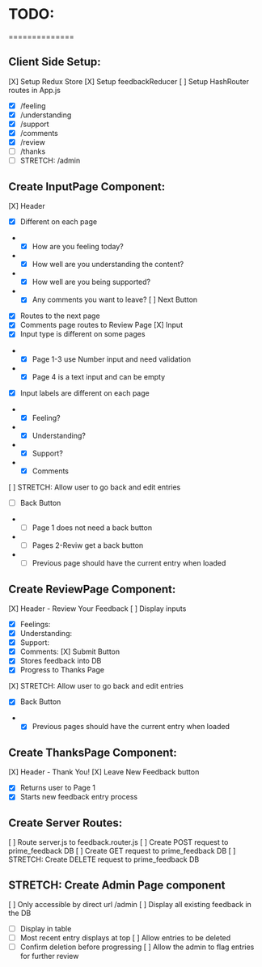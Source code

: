 # TODO:
==============

## Client Side Setup:

[X] Setup Redux Store
[X] Setup feedbackReducer
[ ] Setup HashRouter routes in App.js
- [X] /feeling
- [X] /understanding
- [X] /support
- [X] /comments
- [X] /review
- [ ] /thanks
- [ ] STRETCH: /admin

## Create InputPage Component:

[X] Header
 - [X] Different on each page
 - - [X] How are you feeling today?
 - - [X] How well are you understanding the content?
 - - [X] How well are you being supported?
 - - [X] Any comments you want to leave?
[ ] Next Button
- [X] Routes to the next page
- [X] Comments page routes to Review Page
[X] Input
- [X] Input type is different on some pages
- - [X] Page 1-3 use Number input and need validation
- - [X] Page 4 is a text input and can be empty
- [X] Input labels are different on each page
- - [X] Feeling?
- - [X] Understanding?
- - [X] Support?
- - [X] Comments

[ ] STRETCH: Allow user to go back and edit entries
- [ ] Back Button
- - [ ] Page 1 does not need a back button
- - [ ] Pages 2-Reviw get a back button
- - [ ] Previous page should have the current entry when loaded

## Create ReviewPage Component:

[X] Header - Review Your Feedback
[ ] Display inputs
- [X] Feelings:
- [X] Understanding: 
- [X] Support: 
- [X] Comments: 
[X] Submit Button
- [X] Stores feedback into DB
- [X] Progress to Thanks Page

[X] STRETCH: Allow user to go back and edit entries
- [X] Back Button
- - [X] Previous pages should have the current entry when loaded

## Create ThanksPage Component:

[X] Header - Thank You!
[X] Leave New Feedback button
- [X] Returns user to Page 1
- [X] Starts new feedback entry process

## Create Server Routes:

[ ] Route server.js to feedback.router.js
[ ] Create POST request to prime_feedback DB
[ ] Create GET request to prime_feedback DB
[ ] STRETCH: Create DELETE request to prime_feedback DB

## STRETCH: Create Admin Page component

[ ] Only accessible by direct url /admin
[ ] Display all existing feedback in the DB
- [ ] Display in table
- [ ] Most recent entry displays at top
[ ] Allow entries to be deleted
- [ ] Confirm deletion before progressing
[ ] Allow the admin to flag entries for further review
